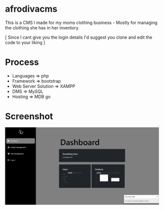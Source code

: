 # afrodivacms

This is a CMS I made for my moms clothing business - Mostly for managing the clothing she has in her inventory.

[ Since I cant give you the login details I'd suggest you clone and edit the code to your liking ]

# Process
- Languages => php
- Framework => bootstrap
- Web Server Solution => XAMPP
- DMS => MySQL
- Hosting => MDB go

# Screenshot
![Dashboard of CMS](git.png)

